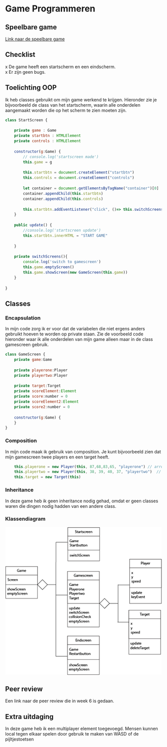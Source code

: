 # Game Programmeren

## Speelbare game
<a href="https://yannickpost93.github.io/prog-game/">Link naar de speelbare game</a>

## Checklist
x De game heeft een startscherm en een eindscherm. </br>
x Er zijn geen bugs.

## Toelichting OOP
Ik heb classes gebruikt om mijn game werkend te krijgen. Hieronder zie je bijvoorbeeld de class van het startscherm, waarin alle onderdelen aangemaakt worden die op het scherm te zien moeten zijn. 

```javascript
class StartScreen {

    private game : Game
    private startbtn : HTMLElement
    private controls : HTMLElement

    constructor(g:Game) {
        // console.log('startscreen made')
        this.game = g

        this.startbtn = document.createElement("startbtn")
        this.controls = document.createElement("controls")
        
        let container = document.getElementsByTagName("container")[0]
        container.appendChild(this.startbtn)
        container.appendChild(this.controls)
                
        this.startbtn.addEventListener("click", ()=> this.switchScreens())
    }

    public update() {
        //console.log('startscreen update')
        this.startbtn.innerHTML = "START GAME"

    }

    private switchScreens(){
        console.log('switch to gamescreen')
        this.game.emptyScreen()
        this.game.showScreen(new GameScreen(this.game))
    }
    
}
```

## Classes
### Encapsulation<br>
In mijn code zorg ik er voor dat de variabelen die niet ergens anders gebruikt hoeven te worden op private staan. Zie de voorbeeld code hieronder waar ik alle onderdelen van mijn game alleen maar in de class gamescreen gebruik.

```javascript
class GameScreen {
    private game:Game
    
    private playerone:Player
    private playertwo:Player

    private target:Target
    private scoreElement:Element
    private score:number = 0
    private scoreElement2:Element
    private score2:number = 0

    constructor(g:Game) {
    }
}
```

### Composition
In mijn code maak ik gebruik van composition. Je kunt bijvoorbeeld zien dat mijn gamescreen twee players en een target heeft.
```javascript
    this.playerone = new Player(this, 87,68,83,65, "playerone") // arrows
    this.playertwo = new Player(this, 38, 39, 40, 37, "playertwo")  // w a s d
    this.target = new Target(this)
```

### Inheritance
In deze game heb ik geen inheritance nodig gehad, omdat er geen classes waren die dingen nodig hadden van een andere class.

### Klassendiagram
![alt text](https://github.com/YannickPost93/prog-game/blob/master/docs/images/klassendiagram.png)



## Peer review
Een link naar de peer review die in week 6 is gedaan.

## Extra uitdaging
In deze game heb ik een multiplayer element toegevoegd. Mensen kunnen local tegen elkaar spelen door gebruik te maken van WASD of de pijltjestoetsen

